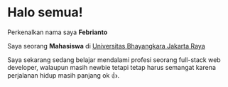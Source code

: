 <!-- ### Hi there 👋


**Febrianto752/Febrianto752** is a ✨ _special_ ✨ repository because its `README.md` (this file) appears on your GitHub profile.

Here are some ideas to get you started:

- 🔭 I’m currently working on ...
- 🌱 I’m currently learning ...
- 👯 I’m looking to collaborate on ...
- 🤔 I’m looking for help with ...
- 💬 Ask me about ...
- 📫 How to reach me: ...
- 😄 Pronouns: ...
- ⚡ Fun fact: ...
-->

# Halo semua! 

Perkenalkan nama saya **Febrianto**

Saya seorang **Mahasiswa** di [Universitas Bhayangkara Jakarta Raya](https://ubharajaya.ac.id/)

Saya sekarang sedang belajar mendalami profesi seorang full-stack web developer, walaupun masih newbie tetapi tetap harus semangat karena perjalanan hidup masih panjang ok 👍.
